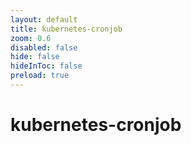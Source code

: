 ```yaml
---
layout: default 
title: kubernetes-cronjob  
zoom: 0.6   
disabled: false 
hide: false 
hideInToc: false    
preload: true   
---
```



# kubernetes-cronjob   
